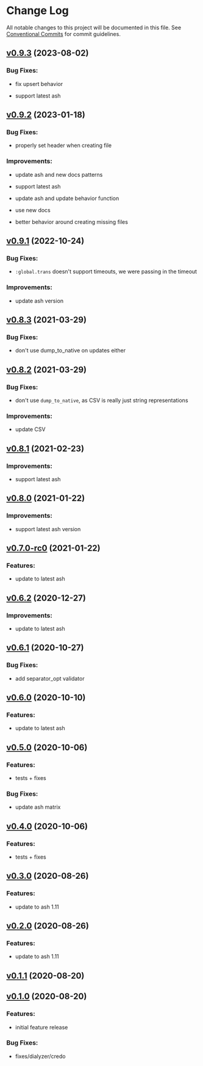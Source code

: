 # Change Log

All notable changes to this project will be documented in this file.
See [Conventional Commits](Https://conventionalcommits.org) for commit guidelines.

<!-- changelog -->

## [v0.9.3](https://github.com/ash-project/ash_csv/compare/v0.9.2...v0.9.3) (2023-08-02)




### Bug Fixes:

* fix upsert behavior

* support latest ash

## [v0.9.2](https://github.com/ash-project/ash_csv/compare/v0.9.1...v0.9.2) (2023-01-18)




### Bug Fixes:

* properly set header when creating file

### Improvements:

* update ash and new docs patterns

* support latest ash

* update ash and update behavior function

* use new docs

* better behavior around creating missing files

## [v0.9.1](https://github.com/ash-project/ash_csv/compare/v0.9.0-rc.0...v0.9.1) (2022-10-24)




### Bug Fixes:

* `:global.trans` doesn't support timeouts, we were passing in the timeout

### Improvements:

* update ash version

## [v0.8.3](https://github.com/ash-project/ash_csv/compare/v0.8.2...v0.8.3) (2021-03-29)




### Bug Fixes:

* don't use dump_to_native on updates either

## [v0.8.2](https://github.com/ash-project/ash_csv/compare/v0.8.1...v0.8.2) (2021-03-29)




### Bug Fixes:

* don't use `dump_to_native`, as CSV is really just string representations

### Improvements:

* update CSV

## [v0.8.1](https://github.com/ash-project/ash_csv/compare/v0.8.0...v0.8.1) (2021-02-23)




### Improvements:

* support latest ash

## [v0.8.0](https://github.com/ash-project/ash_csv/compare/v0.7.0-rc0...v0.8.0) (2021-01-22)




### Improvements:

* support latest ash version

## [v0.7.0-rc0](https://github.com/ash-project/ash_csv/compare/v0.6.2...v0.7.0-rc0) (2021-01-22)




### Features:

* update to latest ash

## [v0.6.2](https://github.com/ash-project/ash_csv/compare/v0.6.1...v0.6.2) (2020-12-27)




### Improvements:

* update to latest ash

## [v0.6.1](https://github.com/ash-project/ash_csv/compare/v0.6.0...v0.6.1) (2020-10-27)




### Bug Fixes:

* add separator_opt validator

## [v0.6.0](https://github.com/ash-project/ash_csv/compare/v0.5.0...v0.6.0) (2020-10-10)




### Features:

* update to latest ash

## [v0.5.0](https://github.com/ash-project/ash_csv/compare/v0.4.0...v0.5.0) (2020-10-06)




### Features:

* tests + fixes

### Bug Fixes:

* update ash matrix

## [v0.4.0](https://github.com/ash-project/ash_csv/compare/v0.3.0...v0.4.0) (2020-10-06)




### Features:

* tests + fixes

## [v0.3.0](https://github.com/ash-project/ash_csv/compare/v0.2.0...v0.3.0) (2020-08-26)




### Features:

* update to ash 1.11

## [v0.2.0](https://github.com/ash-project/ash_csv/compare/v0.1.1...v0.2.0) (2020-08-26)




### Features:

* update to ash 1.11

## [v0.1.1](https://github.com/ash-project/ash_csv/compare/v0.1.0...v0.1.1) (2020-08-20)




## [v0.1.0](https://github.com/ash-project/ash_csv/compare/v0.1.0...v0.1.0) (2020-08-20)




### Features:

* initial feature release

### Bug Fixes:

* fixes/dialyzer/credo
